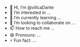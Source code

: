 - 👋 Hi, I’m @villcaDante
- 👀 I’m interested in ...
- 🌱 I’m currently learning ...
- 💞️ I’m looking to collaborate on ...
- 📫 How to reach me ...
- 😄 Pronouns: ...
- ⚡ Fun fact: ...

<!---
villcaDante/villcaDante is a ✨ special ✨ repository because its `README.md` (this file) appears on your GitHub profile.
You can click the Preview link to take a look at your changes.
--->
